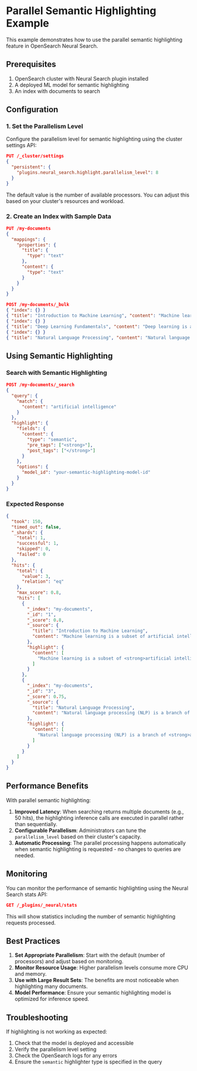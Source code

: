 # Parallel Semantic Highlighting Example

This example demonstrates how to use the parallel semantic highlighting feature in OpenSearch Neural Search.

## Prerequisites

1. OpenSearch cluster with Neural Search plugin installed
2. A deployed ML model for semantic highlighting
3. An index with documents to search

## Configuration

### 1. Set the Parallelism Level

Configure the parallelism level for semantic highlighting using the cluster settings API:

```json
PUT /_cluster/settings
{
  "persistent": {
    "plugins.neural_search.highlight.parallelism_level": 8
  }
}
```

The default value is the number of available processors. You can adjust this based on your cluster's resources and workload.

### 2. Create an Index with Sample Data

```json
PUT /my-documents
{
  "mappings": {
    "properties": {
      "title": {
        "type": "text"
      },
      "content": {
        "type": "text"
      }
    }
  }
}

POST /my-documents/_bulk
{ "index": {} }
{ "title": "Introduction to Machine Learning", "content": "Machine learning is a subset of artificial intelligence that enables systems to learn and improve from experience without being explicitly programmed. It focuses on developing computer programs that can access data and use it to learn for themselves." }
{ "index": {} }
{ "title": "Deep Learning Fundamentals", "content": "Deep learning is a subset of machine learning that uses neural networks with multiple layers. These neural networks attempt to simulate the behavior of the human brain, allowing it to learn from large amounts of data." }
{ "index": {} }
{ "title": "Natural Language Processing", "content": "Natural language processing (NLP) is a branch of artificial intelligence that helps computers understand, interpret and manipulate human language. NLP draws from many disciplines, including computer science and computational linguistics." }
```

## Using Semantic Highlighting

### Search with Semantic Highlighting

```json
POST /my-documents/_search
{
  "query": {
    "match": {
      "content": "artificial intelligence"
    }
  },
  "highlight": {
    "fields": {
      "content": {
        "type": "semantic",
        "pre_tags": ["<strong>"],
        "post_tags": ["</strong>"]
      }
    },
    "options": {
      "model_id": "your-semantic-highlighting-model-id"
    }
  }
}
```

### Expected Response

```json
{
  "took": 150,
  "timed_out": false,
  "_shards": {
    "total": 1,
    "successful": 1,
    "skipped": 0,
    "failed": 0
  },
  "hits": {
    "total": {
      "value": 3,
      "relation": "eq"
    },
    "max_score": 0.8,
    "hits": [
      {
        "_index": "my-documents",
        "_id": "1",
        "_score": 0.8,
        "_source": {
          "title": "Introduction to Machine Learning",
          "content": "Machine learning is a subset of artificial intelligence that enables systems to learn and improve from experience without being explicitly programmed. It focuses on developing computer programs that can access data and use it to learn for themselves."
        },
        "highlight": {
          "content": [
            "Machine learning is a subset of <strong>artificial intelligence</strong> that enables systems to learn and improve from experience without being explicitly programmed. It focuses on developing computer programs that can access data and use it to learn for themselves."
          ]
        }
      },
      {
        "_index": "my-documents",
        "_id": "3",
        "_score": 0.75,
        "_source": {
          "title": "Natural Language Processing",
          "content": "Natural language processing (NLP) is a branch of artificial intelligence that helps computers understand, interpret and manipulate human language. NLP draws from many disciplines, including computer science and computational linguistics."
        },
        "highlight": {
          "content": [
            "Natural language processing (NLP) is a branch of <strong>artificial intelligence</strong> that helps computers understand, interpret and manipulate human language. NLP draws from many disciplines, including computer science and computational linguistics."
          ]
        }
      }
    ]
  }
}
```

## Performance Benefits

With parallel semantic highlighting:

1. **Improved Latency**: When searching returns multiple documents (e.g., 50 hits), the highlighting inference calls are executed in parallel rather than sequentially.
2. **Configurable Parallelism**: Administrators can tune the `parallelism_level` based on their cluster's capacity.
3. **Automatic Processing**: The parallel processing happens automatically when semantic highlighting is requested - no changes to queries are needed.

## Monitoring

You can monitor the performance of semantic highlighting using the Neural Search stats API:

```json
GET /_plugins/_neural/stats
```

This will show statistics including the number of semantic highlighting requests processed.

## Best Practices

1. **Set Appropriate Parallelism**: Start with the default (number of processors) and adjust based on monitoring.
2. **Monitor Resource Usage**: Higher parallelism levels consume more CPU and memory.
3. **Use with Large Result Sets**: The benefits are most noticeable when highlighting many documents.
4. **Model Performance**: Ensure your semantic highlighting model is optimized for inference speed.

## Troubleshooting

If highlighting is not working as expected:

1. Check that the model is deployed and accessible
2. Verify the parallelism level setting
3. Check the OpenSearch logs for any errors
4. Ensure the `semantic` highlighter type is specified in the query